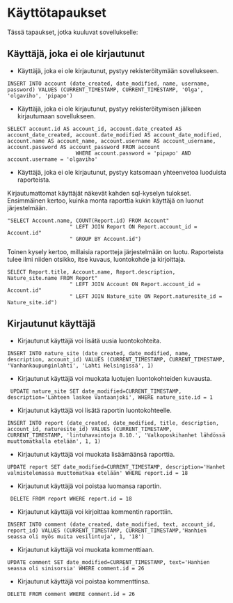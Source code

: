 # Käyttötapaukset

Tässä tapaukset, jotka kuuluvat sovellukselle:

## Käyttäjä, joka ei ole kirjautunut

- Käyttäjä, joka ei ole kirjautunut, pystyy rekisteröitymään sovellukseen.

```
INSERT INTO account (date_created, date_modified, name, username, password) VALUES (CURRENT_TIMESTAMP, CURRENT_TIMESTAMP, 'Olga', 'olgaviho', 'pipapo')
```

- Käyttäjä, joka ei ole kirjautunut, pystyy rekisteröitymisen jälkeen kirjautumaan sovellukseen.

```
SELECT account.id AS account_id, account.date_created AS account_date_created, account.date_modified AS account_date_modified, account.name AS account_name, account.username AS account_username, account.password AS account_password FROM account 
                      WHERE account.password = 'pipapo' AND account.username = 'olgaviho'
```


- Käyttäjä, joka ei ole kirjautunut, pystyy katsomaan yhteenvetoa luoduista raporteista. 

Kirjautumattomat käyttäjät näkevät kahden sql-kyselyn tulokset. Ensimmäinen kertoo, kuinka monta raporttia kukin käyttäjä on luonut järjestelmään.

```
"SELECT Account.name, COUNT(Report.id) FROM Account"
                    " LEFT JOIN Report ON Report.account_id = Account.id"
                    " GROUP BY Account.id") 
```

Toinen kysely kertoo, millaisia raportteja järjestelmään on luotu. Raporteista tulee ilmi niiden otsikko, itse kuvaus, luontokohde ja kirjoittaja. 

```
SELECT Report.title, Account.name, Report.description, Nature_site.name FROM Report"
                    " LEFT JOIN Account ON Report.account_id = Account.id"
                    " LEFT JOIN Nature_site ON Report.naturesite_id = Nature_site.id") 
```


## Kirjautunut käyttäjä

- Kirjautunut käyttäjä voi lisätä uusia luontokohteita.
```
INSERT INTO nature_site (date_created, date_modified, name, description, account_id) VALUES (CURRENT_TIMESTAMP, CURRENT_TIMESTAMP, 'Vanhankaupunginlahti', 'Lahti Helsingissä', 1)
```

- Kirjautunut käyttäjä voi muokata luotujen luontokohteiden kuvausta.
```
 UPDATE nature_site SET date_modified=CURRENT_TIMESTAMP, description='Lahteen laskee Vantaanjoki', WHERE nature_site.id = 1
```
- Kirjautunut käyttäjä voi lisätä raportin luontokohteelle.

```
INSERT INTO report (date_created, date_modified, title, description, account_id, naturesite_id) VALUES (CURRENT_TIMESTAMP, CURRENT_TIMESTAMP, 'lintuhavaintoja 8.10.', 'Valkoposkihanhet lähdössä muuttomatkalla etelään', 1, 1)
```

- Kirjautunut käyttäjä voi muokata lisäämäänsä raporttia.

```
UPDATE report SET date_modified=CURRENT_TIMESTAMP, description='Hanhet valmistelemassa muuttomatkaa etelään' WHERE report.id = 18

```
- Kirjautunut käyttäjä voi poistaa luomansa raportin.
```
 DELETE FROM report WHERE report.id = 18
```

- Kirjautunut käyttäjä voi kirjoittaa kommentin raporttiin.
```
INSERT INTO comment (date_created, date_modified, text, account_id, report_id) VALUES (CURRENT_TIMESTAMP, CURRENT_TIMESTAMP,'Hanhien seassa oli myös muita vesilintuja', 1, '18')
```

- Kirjautunut käyttäjä voi muokata kommenttiaan.
```
UPDATE comment SET date_modified=CURRENT_TIMESTAMP, text='Hanhien seassa oli sinisorsia' WHERE comment.id = 26

```

- Kirjautunut käyttäjä voi poistaa kommenttinsa.
```
DELETE FROM comment WHERE comment.id = 26
```
